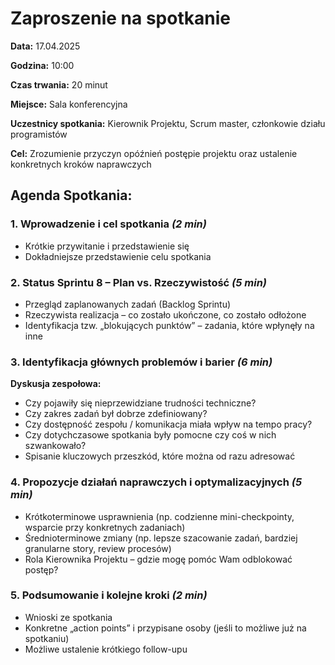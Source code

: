 # Zaproszenie na spotkanie

**Data:** 17.04.2025

**Godzina:** 10:00

**Czas trwania:** 20 minut

**Miejsce:** Sala konferencyjna

**Uczestnicy spotkania:** Kierownik Projektu, Scrum master, członkowie działu programistów

**Cel:** Zrozumienie przyczyn opóźnień postępie projektu oraz ustalenie konkretnych kroków naprawczych

## Agenda Spotkania:

### 1. Wprowadzenie i cel spotkania _(2 min)_

- Krótkie przywitanie i przedstawienie się
- Dokładniejsze przedstawienie celu spotkania

### 2. Status Sprintu 8 – Plan vs. Rzeczywistość _(5 min)_

- Przegląd zaplanowanych zadań (Backlog Sprintu)
- Rzeczywista realizacja – co zostało ukończone, co zostało odłożone
- Identyfikacja tzw. „blokujących punktów” – zadania, które wpłynęły na inne

### 3. Identyfikacja głównych problemów i barier _(6 min)_

**Dyskusja zespołowa:**

- Czy pojawiły się nieprzewidziane trudności techniczne?
- Czy zakres zadań był dobrze zdefiniowany?
- Czy dostępność zespołu / komunikacja miała wpływ na tempo pracy?
- Czy dotychczasowe spotkania były pomocne czy coś w nich szwankowało?
- Spisanie kluczowych przeszkód, które można od razu adresować

### 4. Propozycje działań naprawczych i optymalizacyjnych _(5 min)_

- Krótkoterminowe usprawnienia (np. codzienne mini-checkpointy, wsparcie przy konkretnych zadaniach)
- Średnioterminowe zmiany (np. lepsze szacowanie zadań, bardziej granularne story, review procesów)
- Rola Kierownika Projektu – gdzie mogę pomóc Wam odblokować postęp?

### 5. Podsumowanie i kolejne kroki _(2 min)_

- Wnioski ze spotkania
- Konkretne „action points” i przypisane osoby (jeśli to możliwe już na spotkaniu)
- Możliwe ustalenie krótkiego follow-upu
